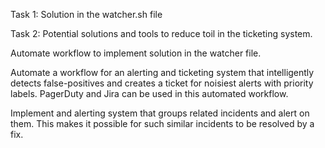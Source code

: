 Task 1: Solution in the watcher.sh file

Task 2: Potential solutions and tools to reduce toil in the ticketing system. 

Automate workflow to implement solution in the watcher file.

Automate a workflow for an alerting and ticketing system that intelligently detects false-positives and creates a ticket for noisiest alerts with priority labels. PagerDuty and Jira can be used in this automated workflow.

Implement and alerting system that groups related incidents and alert on them. This makes it possible for such similar incidents to be resolved by a fix.